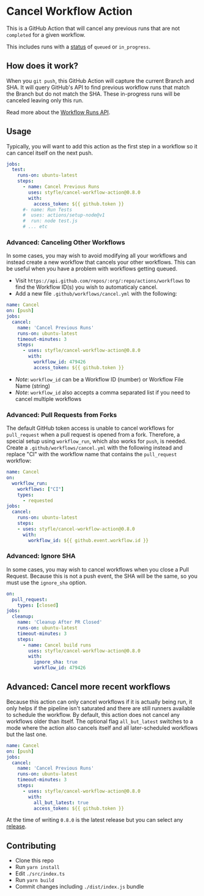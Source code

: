 # Cancel Workflow Action

This is a GitHub Action that will cancel any previous runs that are not `completed` for a given workflow.

This includes runs with a [status](https://docs.github.com/en/rest/reference/checks#check-runs) of `queued` or `in_progress`.

## How does it work?

When you `git push`, this GitHub Action will capture the current Branch and SHA. It will query GitHub's API to find previous workflow runs that match the Branch but do not match the SHA. These in-progress runs will be canceled leaving only this run.

Read more about the [Workflow Runs API](https://docs.github.com/en/rest/reference/actions#workflow-runs).

## Usage

Typically, you will want to add this action as the first step in a workflow so it can cancel itself on the next push.

```yml
jobs:
  test:
    runs-on: ubuntu-latest
    steps:
      - name: Cancel Previous Runs
        uses: styfle/cancel-workflow-action@0.8.0
        with:
          access_token: ${{ github.token }}
      #- name: Run Tests
      #  uses: actions/setup-node@v1
      #  run: node test.js
      # ... etc
```


### Advanced: Canceling Other Workflows

In some cases, you may wish to avoid modifying all your workflows and instead create a new workflow that cancels your other workflows. This can be useful when you have a problem with workflows getting queued.

- Visit `https://api.github.com/repos/:org/:repo/actions/workflows` to find the Workflow ID(s) you wish to automaticaly cancel.
- Add a new file `.github/workflows/cancel.yml` with the following:

```yml
name: Cancel
on: [push]
jobs:
  cancel:
    name: 'Cancel Previous Runs'
    runs-on: ubuntu-latest
    timeout-minutes: 3
    steps:
      - uses: styfle/cancel-workflow-action@0.8.0
        with:
          workflow_id: 479426
          access_token: ${{ github.token }}
```

- _Note_: `workflow_id` can be a Workflow ID (number) or Workflow File Name (string)
- _Note_: `workflow_id` also accepts a comma separated list if you need to cancel multiple workflows

### Advanced: Pull Requests from Forks

The default GitHub token access is unable to cancel workflows for `pull_request`
when a pull request is opened from a fork. Therefore, a special setup using
`workflow_run`, which also works for `push`, is needed.
Create a `.github/workflows/cancel.yml` with the following instead and replace
"CI" with the workflow name that contains the `pull_request` workflow:

```yml
name: Cancel
on:
  workflow_run:
    workflows: ["CI"]
    types:
      - requested
jobs:
  cancel:
    runs-on: ubuntu-latest
    steps:
    - uses: styfle/cancel-workflow-action@0.8.0
      with:
        workflow_id: ${{ github.event.workflow.id }}
```

### Advanced: Ignore SHA

In some cases, you may wish to cancel workflows when you close a Pull Request. Because this is not a push event, the SHA will be the same, so you must use the `ignore_sha` option.

```yml
on:
  pull_request:
    types: [closed]
jobs:
  cleanup:
    name: 'Cleanup After PR Closed'
    runs-on: ubuntu-latest
    timeout-minutes: 3
    steps:
      - name: Cancel build runs
        uses: styfle/cancel-workflow-action@0.8.0
        with:
          ignore_sha: true
          workflow_id: 479426
```

## Advanced: Cancel more recent workflows

Because this action can only cancel workflows if it is actually being run, it only helps if the pipeline isn't saturated and there are still runners available to schedule the workflow.
By default, this action does not cancel any workflows older than itself. The optional flag ``all_but_latest`` switches to a mode where the action also cancels itself and all later-scheduled workflows but the last one.

```yml
name: Cancel
on: [push]
jobs:
  cancel:
    name: 'Cancel Previous Runs'
    runs-on: ubuntu-latest
    timeout-minutes: 3
    steps:
      - uses: styfle/cancel-workflow-action@0.8.0
        with:
          all_but_latest: true
          access_token: ${{ github.token }}
```

At the time of writing `0.8.0` is the latest release but you can select any [release](https://github.com/styfle/cancel-workflow-action/releases).

## Contributing

- Clone this repo
- Run `yarn install`
- Edit `./src/index.ts`
- Run `yarn build`
- Commit changes including `./dist/index.js` bundle

